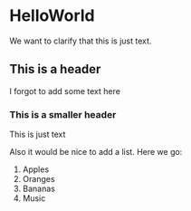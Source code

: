 # HelloWorld

We want to clarify that this is just text.

## This is a header

I forgot to add some text here

### This is a smaller header

This is just text

Also it would be nice to add a list. Here we go:

1. Apples
2. Oranges
3. Bananas
4. Music
